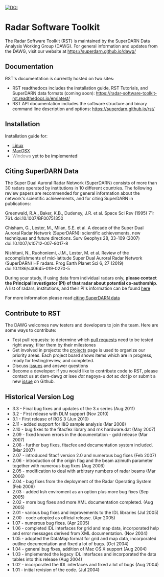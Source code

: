 [![DOI](https://zenodo.org/badge/74060190.svg)](https://zenodo.org/badge/latestdoi/74060190)

Radar Software Toolkit
========
The Radar Software Toolkit (RST) is maintained by the SuperDARN Data Analysis Working Group (DAWG). For general information and updates from the DAWG, visit our website at https://superdarn.github.io/dawg/

## Documentation
RST's documentation is currently hosted on two sites:
- RST readthedocs includes the installation guide, RST Tutorials, and SuperDARN data formats (coming soon):
  https://radar-software-toolkit-rst.readthedocs.io/en/latest/
- RST API documentation includes the software structure and binary command line description and options: 
  https://superdarn.github.io/rst/

## Installation

Installation guide for:
  - [Linux](https://radar-software-toolkit-rst.readthedocs.io/en/latest/user_guide/linux_install/)
  - [MacOSX](https://radar-software-toolkit-rst.readthedocs.io/en/latest/user_guide/mac_install/)
  - <font color="grey">Windows </font> yet to be implemented

## Citing SuperDARN Data 
The Super Dual Auroral Radar Network (SuperDARN) consists of more than 30 radars operated by institutions in 10 different countries. The following review papers are recommended for general information about the network's scientific achievements, and for citing SuperDARN in publications:

Greenwald, R.A., Baker, K.B., Dudeney, J.R. et al. Space Sci Rev (1995) 71: 761. doi:10.1007/BF00751350

Chisham, G., Lester, M., Milan, S.E. et al. A decade of the Super Dual Auroral Radar Network (SuperDARN): scientific achievements, new techniques and future directions. Surv Geophys 28, 33–109 (2007) doi:10.1007/s10712-007-9017-8

Nishitani, N., Ruohoniemi, J.M., Lester, M. et al. Review of the accomplishments of mid-latitude Super Dual Auroral Radar Network (SuperDARN) HF radars. Prog Earth Planet Sci 6, 27 (2019) doi:10.1186/s40645-019-0270-5

During your study, if using data from individual radars only, **please contact the Principal Investigator (PI) of that radar about potential co-authorship**. A list of radars, institutions, and their PI's information can be found [here](https://superdarn.ca/radar-info)

For more information please read [citing SuperDARN data](https://radar-software-toolkit-rst.readthedocs.io/en/latest/user_guide/citing.md)

## Contribute to RST
The DAWG welcomes new testers and developers to join the team. Here are some ways to contribute:

  - Test pull requests: to determine which [pull requests](https://github.com/SuperDARN/rst/pulls) need to be tested right away, filter them by their milestones
  - Get involved in projects: the [projects](https://github.com/SuperDARN/rst/projects) page is used to organize our priority areas. Each project board shows items which are in progress, ready for testing/review, and completed.
 - Discuss [issues](https://github.com/SuperDARN/rst/issues) and answer questions
 - Become a developer: if you would like to contribute code to RST, please contact us at darn-dawg *at* isee *dot* nagoya-u *dot* ac *dot* jp or submit a new [issue](https://github.com/SuperDARN/rst/issues) on Github.

## Historical Version Log

- 3.3   -  Final bug fixes and updates of the 3.x series (Aug 2011)
- 3.2   -  First release with DLM support (Nov 2010)
- 3.1   -  First release of ROS 3 (Jun 2010)
- 2.11  -  added support for I&Q sample analysis (Mar 2008)
- 2.10  -  bug fixes to the fitacfex library and rnk hardware.dat (May 2007)
- 2.09  -  fixed known errors in the documentation - gold release (Mar 2007)
- 2.08  -  further bug fixes, fitacfex and documentation system
           included. (Mar 2007)
- 2.07  -  introduced fitacf version 2.0 and numerous bug fixes (Feb 2007)
- 2.06  -  introduction of the origin flag and the beam azimuth parameter
           together with numerous bug fixes (Aug 2006)
- 2.05  -  modification to deal with arbitrary numbers of radar beams (Mar 2006)
- 2.04  -  bug fixes from the deployment of the Radar Operating System (Feb 2006)
- 2.03  -  added ksh enviroment as an option plus more bug fixes (Sep 2005)
- 2.02  -  more bug fixes and more XML documentation completed. (Aug 2005)
- 2.01  -  various bug fixes and improvements to the IDL libraries (Jul 2005)
- 2.00  -  code adopted as official release. (Apr 2005)
- 1.07  -  numerous bug fixes. (Apr 2005)
- 1.06  -  completed IDL interfaces for grid and map data, incorporated help
           and error messages derived from XML documentation. (Nov 2004)
- 1.05  -  adopted the DataMap format for grid and map data, incorporated
           outline documentation and fixed a lot of bugs. (Oct 2004)
- 1.04  -  general bug fixes, addition of Mac OS X support (Aug 2004)
- 1.03  -  implemented the legacy IDL interfaces and incorporated the
           data tables into this release (Aug 2004)
- 1.02  -  incorporated the IDL interfaces and fixed a lot of bugs (Aug 2004)
- 1.01  -  initial revision of the code. (Jul 2004)
